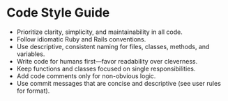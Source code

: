 # Code Style Guide

- Prioritize clarity, simplicity, and maintainability in all code.
- Follow idiomatic Ruby and Rails conventions.
- Use descriptive, consistent naming for files, classes, methods, and variables.
- Write code for humans first—favor readability over cleverness.
- Keep functions and classes focused on single responsibilities.
- Add code comments only for non-obvious logic.
- Use commit messages that are concise and descriptive (see user rules for format).
